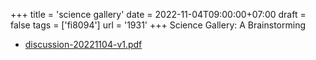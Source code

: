+++
title = 'science gallery'
date = 2022-11-04T09:00:00+07:00
draft = false
tags = ['fi8094']
url = '1931'
+++
Science Gallery: A Brainstorming
<!--more-->

+ [discussion-20221104-v1.pdf](https://zenodo.org/doi/10.5281/zenodo.7282475)
